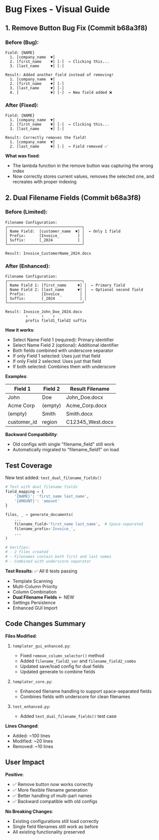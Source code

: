 # Bug Fixes - Visual Guide

## 1. Remove Button Bug Fix (Commit b68a3f8)

### Before (Bug):
```
Field: {NAME}
  1. [company_name  ▼]
  2. [first_name    ▼] [-]  ← Clicking this...
  3. [last_name     ▼] [-]  
  
Result: Added another field instead of removing!
  1. [company_name  ▼]
  2. [first_name    ▼] [-]
  3. [last_name     ▼] [-]
  4. [              ▼] [-]  ← New field added ❌
```

### After (Fixed):
```
Field: {NAME}
  1. [company_name  ▼]
  2. [first_name    ▼] [-]  ← Clicking this...
  3. [last_name     ▼] [-]  
  
Result: Correctly removes the field!
  1. [company_name  ▼]
  2. [last_name     ▼] [-]  ← Field removed ✅
```

**What was fixed**: 
- The lambda function in the remove button was capturing the wrong index
- Now correctly stores current values, removes the selected one, and recreates with proper indexing

## 2. Dual Filename Fields (Commit b68a3f8)

### Before (Limited):
```
Filename Configuration:
┌─────────────────────────────────┐
│ Name Field:  [customer_name  ▼] │  ← Only 1 field
│ Prefix:      [Invoice_        ] │
│ Suffix:      [_2024           ] │
└─────────────────────────────────┘

Result: Invoice_CustomerName_2024.docx
```

### After (Enhanced):
```
Filename Configuration:
┌─────────────────────────────────┐
│ Name Field 1: [first_name     ▼] │  ← Primary field
│ Name Field 2: [last_name      ▼] │  ← Optional second field
│ Prefix:       [Invoice_        ] │
│ Suffix:       [_2024           ] │
└─────────────────────────────────┘

Result: Invoice_John_Doe_2024.docx
         ↑      ↑    ↑
         prefix field1_field2 suffix
```

**How it works**:
- Select Name Field 1 (required): Primary identifier
- Select Name Field 2 (optional): Additional identifier
- Both fields combined with underscore separator
- If only Field 1 selected: Uses just that field
- If only Field 2 selected: Uses just that field
- If both selected: Combines them with underscore

**Examples**:

| Field 1     | Field 2   | Result Filename       |
|-------------|-----------|----------------------|
| John        | Doe       | John_Doe.docx        |
| Acme Corp   | (empty)   | Acme_Corp.docx       |
| (empty)     | Smith     | Smith.docx           |
| customer_id | region    | C12345_West.docx     |

**Backward Compatibility**:
- Old configs with single "filename_field" still work
- Automatically migrated to "filename_field1" on load

## Test Coverage

New test added: `test_dual_filename_fields()`

```python
# Test with dual filename fields
field_mapping = {
    '{NAME}': 'first_name last_name',
    '{AMOUNT}': 'amount'
}

files, _ = generate_documents(
    ...
    filename_field='first_name last_name',  # Space-separated
    filename_prefix='Invoice_',
    ...
)

# Verifies:
# - 2 files created
# - Filenames contain both first and last names
# - Combined with underscore separator
```

**Test Results**: ✅ All 6 tests passing
- Template Scanning
- Multi-Column Priority
- Column Combination
- **Dual Filename Fields** ← NEW
- Settings Persistence
- Enhanced GUI Import

## Code Changes Summary

**Files Modified**:
1. `templater_gui_enhanced.py`:
   - Fixed `remove_column_selector()` method
   - Added `filename_field2_var` and `filename_field2_combo`
   - Updated save/load config for dual fields
   - Updated generate to combine fields

2. `templater_core.py`:
   - Enhanced filename handling to support space-separated fields
   - Combines fields with underscore for clean filenames

3. `test_enhanced.py`:
   - Added `test_dual_filename_fields()` test case

**Lines Changed**: 
- Added: ~100 lines
- Modified: ~20 lines
- Removed: ~10 lines

## User Impact

**Positive**:
- ✅ Remove button now works correctly
- ✅ More flexible filename generation
- ✅ Better handling of multi-part names
- ✅ Backward compatible with old configs

**No Breaking Changes**:
- Existing configurations still load correctly
- Single field filenames still work as before
- All existing functionality preserved
